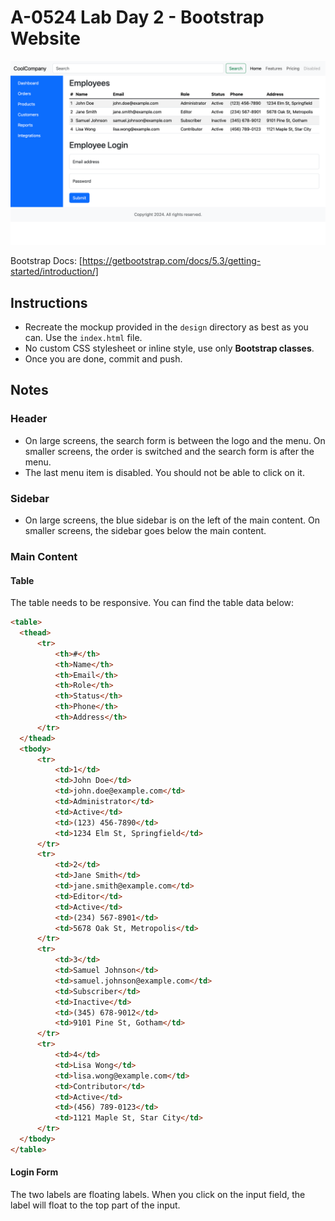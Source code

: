# A-0524 Lab Day 2 - Bootstrap Website

[![](https://raw.githubusercontent.com/elmerdotdev/web-dev-1-lab-2-bootstrap/main/design/desktop.png)](#)

Bootstrap Docs: [https://getbootstrap.com/docs/5.3/getting-started/introduction/]

## Instructions

- Recreate the mockup provided in the `design` directory as best as you can. Use the `index.html` file.
- No custom CSS stylesheet or inline style, use only **Bootstrap classes**.
- Once you are done, commit and push.

## Notes

### Header

- On large screens, the search form is between the logo and the menu. On smaller screens, the order is switched and the search form is after the menu.
- The last menu item is disabled. You should not be able to click on it.

### Sidebar

- On large screens, the blue sidebar is on the left of the main content. On smaller screens, the sidebar goes below the main content.

### Main Content

#### Table

The table needs to be responsive. You can find the table data below:

```html
<table>
  <thead>
      <tr>
          <th>#</th>
          <th>Name</th>
          <th>Email</th>
          <th>Role</th>
          <th>Status</th>
          <th>Phone</th>
          <th>Address</th>
      </tr>
  </thead>
  <tbody>
      <tr>
          <td>1</td>
          <td>John Doe</td>
          <td>john.doe@example.com</td>
          <td>Administrator</td>
          <td>Active</td>
          <td>(123) 456-7890</td>
          <td>1234 Elm St, Springfield</td>
      </tr>
      <tr>
          <td>2</td>
          <td>Jane Smith</td>
          <td>jane.smith@example.com</td>
          <td>Editor</td>
          <td>Active</td>
          <td>(234) 567-8901</td>
          <td>5678 Oak St, Metropolis</td>
      </tr>
      <tr>
          <td>3</td>
          <td>Samuel Johnson</td>
          <td>samuel.johnson@example.com</td>
          <td>Subscriber</td>
          <td>Inactive</td>
          <td>(345) 678-9012</td>
          <td>9101 Pine St, Gotham</td>
      </tr>
      <tr>
          <td>4</td>
          <td>Lisa Wong</td>
          <td>lisa.wong@example.com</td>
          <td>Contributor</td>
          <td>Active</td>
          <td>(456) 789-0123</td>
          <td>1121 Maple St, Star City</td>
      </tr>
  </tbody>
</table>
```

#### Login Form

The two labels are floating labels. When you click on the input field, the label will float to the top part of the input.
